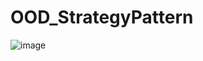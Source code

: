 # OOD_StrategyPattern
![image](https://user-images.githubusercontent.com/72483874/133953817-f8058e00-c3dc-441e-9635-7dd789841fb2.png)

